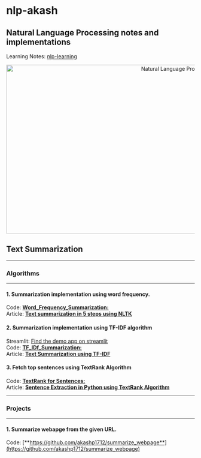 # nlp-akash
## Natural Language Processing notes and implementations<br/>
Learning Notes: [nlp-learning](https://github.com/akashp1712/nlp-akash/blob/master/nlp-learning.md)

<p align="center">
<img src="./docs/images/nlp.jpg" alt="Natural Language Processing" width="900" height="450"/>
<p>

## Text Summarization
--------------------
### Algorithms
--------------------
#### 1. Summarization implementation using word frequency.
   Code: [**Word_Frequency_Summarization:**](https://github.com/akashp1712/nlp-akash/blob/master/text-summarization/Word_Frequency_Summarization.py) <br/>
   Article: [**Text summarization in 5 steps using NLTK**](https://becominghuman.ai/text-summarization-in-5-steps-using-nltk-65b21e352b65) 

#### 2. Summarization implementation using TF-IDF algorithm
   Streamlit: [Find the demo app on streamlit](https://share.streamlit.io/akashp1712/streamlit-apps/main/text_summarization_streamlit.py) <br/>
   Code: [**TF_IDf_Summarization:**](https://github.com/akashp1712/nlp-akash/blob/master/text-summarization/TF_IDF_Summarization.py) <br/>
   Article: [**Text Summarization using TF-IDF**](https://towardsdatascience.com/text-summarization-using-tf-idf-e64a0644ace3)

#### 3. Fetch top sentences using TextRank Algorithm
   Code: [**TextRank for Sentences:**](https://github.com/akashp1712/nlp-akash/blob/master/text-summarization/text_rank_sentences.py) <br/>
   Article: [**Sentence Extraction in Python using TextRank Algorithm**](https://medium.com/analytics-vidhya/sentence-extraction-using-textrank-algorithm-7f5c8fd568cd) 


--------------------
### Projects
--------------------
#### 1. Summarize webapge from the given URL.
   Code: [**https://github.com/akashp1712/summarize_webpage**](https://github.com/akashp1712/summarize_webpage)
